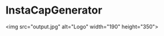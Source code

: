 # InstaCapGenerator
​<​img​ ​src​=​"​output.jpg​"​ ​alt​=​"​Logo​"​ ​width​=​"​190​"​ ​height​=​"​350​"​>
